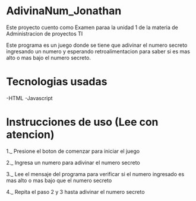 # AdivinaNum_Jonathan

Este proyecto cuento como Examen paraa la unidad 1 de la materia de Administracion de proyectos TI

Este programa es un juego donde se tiene que adivinar el numero secreto ingresando un numero y esperando retroalimentacion para saber si es mas alto o mas bajo el numero secreto.

# Tecnologias usadas

-HTML
-Javascript

# Instrucciones de uso (Lee con atencion)

1._ Presione el boton de comenzar para iniciar el juego

2._ Ingresa un numero para adivinar el numero secreto 

3._ Lee el mensaje del programa para verificar si el numero ingresado es mas alto o mas bajo que el numero secreto

4._ Repita el paso 2 y 3 hasta adivinar el numero secreto